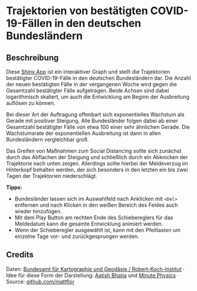 Trajektorien von bestätigten COVID-19-Fällen in den deutschen
Bundesländern
================

## Beschreibung

Diese [Shiny App](https://shiny.rstudio.com/) ist ein interaktiver Graph
und stellt die Trajektorien bestätigter COVID-19-Fälle in den deutschen
Bundesländern dar. Die Anzahl der neuen bestätigten Fälle in der
vergangenen Woche wird gegen die Gesamtzahl bestätigter Fälle
aufgetragen. Beide Achsen sind dabei logarithmisch skaliert, um auch die
Entwicklung am Beginn der Ausbreitung auflösen zu können.

Bei dieser Art der Auftragung offenbart sich exponentielles Wachstum als
Gerade mit positiver Steigung. Alle Bundesländer folgen dabei ab einer
Gesamtzahl bestätigter Fälle von etwa 100 einer sehr ähnlichen Gerade.
Die Wachstumsrate der exponentiellen Ausbreitung ist dann in allen
Bundesländern vergleichbar groß.

Das Greifen von Maßnahmen zum Social Distancing sollte sich zunächst
durch das Abflachen der Steigung und schließlich durch ein Abknicken der
Trajektorie nach unten zeigen. Allerdings sollte hierbei der Meldeverzug
im Hinterkopf behalten werden, der sich besonders in den letzten ein bis
zwei Tagen der Trajektorien niederschlägt.

**Tipps:**

  - Bundesländer lassen sich im Auswahlfeld nach Anklicken mit `<Del>`
    entfernen und nach Klicken in den weißen Bereich des Feldes auch
    wieder hinzufügen.
  - Mit dem Play Button am rechten Ende des Schiebereglers für das
    Meldedatum kann die gesamte Entwicklung animiert werden.
  - Wenn der Schieberegler ausgewählt ist, kann mit den Pfeiltasten um
    einzelne Tage vor- und zurückgesprungen werden.

## Credits

Daten: [Bundesamt für Kartographie und Geodäsie /
Robert-Koch-Institut](https://npgeo-corona-npgeo-de.hub.arcgis.com/datasets/dd4580c810204019a7b8eb3e0b329dd6_0/data)
· Idee für diese Form der Darstellung: [Aatish
Bhatia](https://aatishb.com/covidtrends) und [Minute
Physics](https://youtu.be/54XLXg4fYsc) · Source:
[github.com/mattflor](https://github.com/mattflor/covid-19-trajektorien-app)
